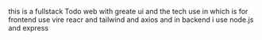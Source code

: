 this is a fullstack Todo web with greate ui and the tech use in which is 
for frontend use vire reacr and tailwind and axios 
and in backend i use node.js and express 
